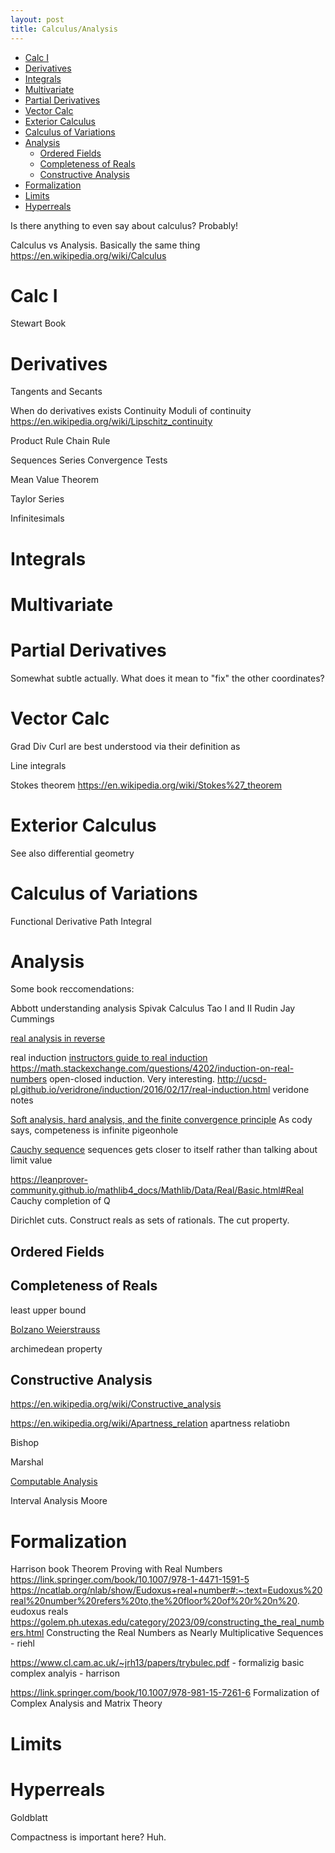 ```yaml
---
layout: post
title: Calculus/Analysis
---
```


- [Calc I](#calc-i)
- [Derivatives](#derivatives)
- [Integrals](#integrals)
- [Multivariate](#multivariate)
- [Partial Derivatives](#partial-derivatives)
- [Vector Calc](#vector-calc)
- [Exterior Calculus](#exterior-calculus)
- [Calculus of Variations](#calculus-of-variations)
- [Analysis](#analysis)
  - [Ordered Fields](#ordered-fields)
  - [Completeness of Reals](#completeness-of-reals)
  - [Constructive Analysis](#constructive-analysis)
- [Formalization](#formalization)
- [Limits](#limits)
- [Hyperreals](#hyperreals)

Is there anything to even say about calculus?
Probably!

Calculus vs Analysis. Basically the same thing
<https://en.wikipedia.org/wiki/Calculus>

# Calc I

Stewart Book

# Derivatives

Tangents and Secants

When do derivatives exists
Continuity
Moduli of continuity
<https://en.wikipedia.org/wiki/Lipschitz_continuity>

Product Rule
Chain Rule

Sequences
Series
Convergence Tests

Mean Value Theorem

Taylor Series

Infinitesimals

# Integrals

# Multivariate

# Partial Derivatives

Somewhat subtle actually. What does it mean to "fix" the other coordinates?

# Vector Calc

Grad Div Curl are best understood via their definition as

Line integrals

Stokes theorem <https://en.wikipedia.org/wiki/Stokes%27_theorem>

# Exterior Calculus

See also differential geometry

# Calculus of Variations

Functional Derivative
Path Integral

# Analysis

Some book reccomendations:

Abbott understanding analysis
Spivak Calculus
Tao I and II
Rudin
Jay Cummings

[real analysis in reverse](https://faculty.uml.edu/jpropp/reverse.pdf)

real induction [instructors guide to real induction](http://alpha.math.uga.edu/~pete/instructors_guide_2017.pdf)
<https://math.stackexchange.com/questions/4202/induction-on-real-numbers>
open-closed induction. Very interesting.
<http://ucsd-pl.github.io/veridrone/induction/2016/02/17/real-induction.html> veridone notes

[Soft analysis, hard analysis, and the finite convergence principle](https://terrytao.wordpress.com/2007/05/23/soft-analysis-hard-analysis-and-the-finite-convergence-principle/) As cody says, competeness is infinite pigeonhole

[Cauchy sequence](https://en.wikipedia.org/wiki/Cauchy_sequence) sequences gets closer to itself rather than talking about limit value

<https://leanprover-community.github.io/mathlib4_docs/Mathlib/Data/Real/Basic.html#Real> Cauchy completion of Q

Dirichlet cuts. Construct reals as sets of rationals.
The cut property.

## Ordered Fields

## Completeness of Reals

least upper bound

[Bolzano Weierstrauss](https://en.wikipedia.org/wiki/Bolzano%E2%80%93Weierstrass_theorem)

archimedean property

## Constructive Analysis

<https://en.wikipedia.org/wiki/Constructive_analysis>

<https://en.wikipedia.org/wiki/Apartness_relation> apartness relatiobn

Bishop

Marshal

[Computable Analysis](https://en.wikipedia.org/wiki/Computable_analysis)

Interval Analysis Moore

# Formalization

Harrison book Theorem Proving with Real Numbers <https://link.springer.com/book/10.1007/978-1-4471-1591-5>
<https://ncatlab.org/nlab/show/Eudoxus+real+number#:~:text=Eudoxus%20real%20number%20refers%20to,the%20floor%20of%20r%20n%20>. eudoxus reals
<https://golem.ph.utexas.edu/category/2023/09/constructing_the_real_numbers.html>  Constructing the Real Numbers as Nearly Multiplicative Sequences - riehl

<https://www.cl.cam.ac.uk/~jrh13/papers/trybulec.pdf> - formalizig basic complex analyis - harrison

<https://link.springer.com/book/10.1007/978-981-15-7261-6> Formalization of Complex Analysis and Matrix Theory

# Limits

# Hyperreals

Goldblatt

Compactness is important here? Huh.

